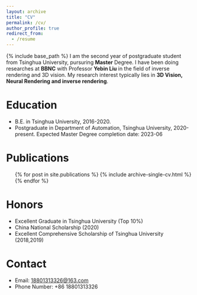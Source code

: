 ```yaml
---
layout: archive
title: "CV"
permalink: /cv/
author_profile: true
redirect_from:
  - /resume
---
```


{% include base_path %}
I am the second year of postgraduate student from Tsinghua University, pursuring **Master** Degree. I have been doing researches at **BBNC** with Professor **Yebin Liu** in the field of inverse rendering and 3D vision. My research interest typically lies in **3D Vision, Neural Rendering and inverse rendering**.


Education
======
* B.E. in Tsinghua University, 2016-2020.
* Postgraduate in Department of Automation, Tsinghua University, 2020-present. Expected Master Degree completion date: 2023-06

<!-- Work experience
======
* Summer 2015: Research Assistant
  * Github University
  * Duties included: Tagging issues
  * Supervisor: Professor Git

* Fall 2015: Research Assistant
  * Github University
  * Duties included: Merging pull requests
  * Supervisor: Professor Hub -->
  
<!-- Skills
======
* Skill 1
* Skill 2
  * Sub-skill 2.1
  * Sub-skill 2.2
  * Sub-skill 2.3
* Skill 3 -->

Publications
======
  <ul>{% for post in site.publications %}
    {% include archive-single-cv.html %}
  {% endfor %}</ul>

Honors
======
* Excellent Graduate in Tsinghua University (Top 10%)
* China National Scholarship (2020)
* Excellent Comprehensive Scholarship of Tsinghua University (2018,2019)

Contact
======
* Email: 18801313326@163.com
* Phone Number: +86 18801313326


